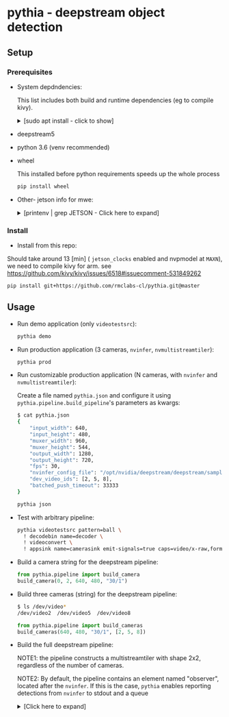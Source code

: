 # pythia - deepstream object detection

## Setup

### Prerequisites

* System depdndencies:

  This list includes both build and runtime dependencies (eg to compile kivy).

  <details><summary>[sudo apt install - click to show]</summary>
  <p>

  ```bash
  sudo apt install -y \
    python3-pip \
    build-essential \
    git \
    python3 \
    python3-dev \
    ffmpeg \
    libsdl2-dev \
    libsdl2-image-dev \
    libsdl2-mixer-dev \
    libsdl2-ttf-dev \
    libportmidi-dev \
    libswscale-dev \
    libavformat-dev \
    libavcodec-dev \
    zlib1g-dev \
    libgstreamer1.0 \
    gstreamer1.0-plugins-base \
    gstreamer1.0-plugins-good \
    libcairo2-dev \
    graphviz \
    libgraphviz-dev \
    libjpeg-dev \
    libgif-dev \
    libgirepository1.0-dev \
    libavdevice-dev \
    xclip \
    xsel \
    v4l-utils
  ```

  </p>
  </details>

* deepstream5
* python 3.6 (venv recommended)
* wheel
  
  This installed before python requirements speeds up the whole process

  ```bash
  pip install wheel
  ```

* Other- jetson info for mwe:

  <details><summary>[printenv | grep JETSON - Click here to expand]</summary>
  <p>

  ```bash
  $ printenv | grep JETSON
  JETSON_TYPE=AGX Xavier [16GB]
  JETSON_VULKAN_INFO=1.2.70
  JETSON_CUDA_ARCH_BIN=7.2
  JETSON_CHIP_ID=25
  JETSON_OPENCV=4.1.1
  JETSON_L4T_RELEASE=32
  JETSON_L4T=32.4.3
  JETSON_VISIONWORKS=1.6.0.501
  JETSON_OPENCV_CUDA=NO
  JETSON_SOC=tegra194
  JETSON_MACHINE=NVIDIA Jetson AGX Xavier [16GB]
  JETSON_JETPACK=4.4
  JETSON_CODENAME=galen
  JETSON_CUDA=10.2.89
  JETSON_L4T_REVISION=4.3
  JETSON_BOARD=P2822-0000
  JETSON_MODULE=P2888-0001
  JETSON_VPI=0.3.7
  JETSON_TENSORRT=7.1.3.0
  ```

  </p>
  </details>

### Install

* Install from this repo:

Should take around 13 [min] ( `jetson_clocks` enabled and nvpmodel at `MAXN`), we need to compile kivy for arm. see <https://github.com/kivy/kivy/issues/6518#issuecomment-531849262>

  ```bash
  pip install git+https://github.com/rmclabs-cl/pythia.git@master
  ```

## Usage

* Run demo application (only `videotestsrc`):

  ```bash
  pythia demo
  ```

* Run production application (3 cameras, `nvinfer`, `nvmultistreamtiler`):

  ```bash
  pythia prod
  ```

* Run customizable production application (N cameras, with `nvinfer` and `nvmultistreamtiler`):

  Create a file named `pythia.json` and configure it using
  `pythia.pipeline.build_pipeline`'s parameters as kwargs:

  ```bash
  $ cat pythia.json
  {
      "input_width": 640,
      "input_height": 480,
      "muxer_width": 960,
      "muxer_height": 544,
      "output_width": 1280,
      "output_height": 720,
      "fps": 30,
      "nvinfer_config_file": "/opt/nvidia/deepstream/deepstream/samples/configs/deepstream-app/config_infer_primary.txt",
      "dev_video_ids": [2, 5, 8],
      "batched_push_timeout": 33333
  }
  ```

  ```bash
  pythia json
  ```

* Test with arbitrary pipeline:

  ```bash
  pythia videotestsrc pattern=ball \
    ! decodebin name=decoder \
    ! videoconvert \
    ! appsink name=camerasink emit-signals=true caps=video/x-raw,format=RGB
  ```

* Build a camera string for the deepstream pipeline:

  ```python
  from pythia.pipeline import build_camera
  build_camera(0, 2, 640, 480, "30/1")
  ```

* Build three cameras (string) for the deepstream pipeline:

  ```bash
  $ ls /dev/video*
  /dev/video2  /dev/video5  /dev/video8
  ```

  ```python
  from pythia.pipeline import build_cameras
  build_cameras(640, 480, "30/1", [2, 5, 8])
  ```

* Build the full deepstream pipeline:

  NOTE1: the pipeline constructs a multistreamtiler with shape 2x2, regardless of the
  number of cameras.

  NOTE2: By default, the pipeline contains an element named "observer", located after the `nvinfer`. If this is the case, `pythia` enables reporting detections from `nvinfer` to stdout and a queue

  <details><summary>[Click here to expand]</summary>
  <p>

  ```python
  from pythia.pipeline import build_pipeline
  print(build_pipeline(640,480, 960,544, 1280,720, 30, "/opt/nvidia/deepstream/deepstream/samples/configs/deepstream-app/config_infer_primary.txt", [2,5,8]))
  nvstreammux
      name=muxer
      batch-size=3
      width=960
      height=544
      live-source=1
      batched-push-timeout=16666
      enable-padding=1
  ! nvinfer
      config-file-path=/opt/nvidia/deepstream/deepstream/samples/configs/deepstream-app/config_infer_primary.txt
  ! queue
  ! nvmultistreamtiler
      width=1280
      height=720
      rows=2
      columns=2
      name=observer
  ! nvvideoconvert
  ! nvdsosd display-text=false
  ! nvvideoconvert name=decoder
  ! videoconvert
  ! appsink
      name=appsink
      emit-signals=True
      caps=video/x-raw,format=RGB        v4l2src device=/dev/video2
    ! video/x-raw, width=640, height=480, framerate=30/1, format=YUY2
    ! tee
        name=tee_0
    ! nvvideoconvert
    ! video/x-raw(memory:NVMM),format=NV12
    ! muxer.sink_0
  v4l2src device=/dev/video5
    ! video/x-raw, width=640, height=480, framerate=30/1, format=YUY2
    ! tee
        name=tee_1
    ! nvvideoconvert
    ! video/x-raw(memory:NVMM),format=NV12
    ! muxer.sink_1
  v4l2src device=/dev/video8
    ! video/x-raw, width=640, height=480, framerate=30/1, format=YUY2
    ! tee
        name=tee_2
    ! nvvideoconvert
    ! video/x-raw(memory:NVMM),format=NV12
    ! muxer.sink_2
  ```

  </p>
  </details>
